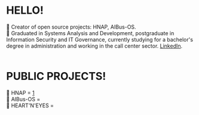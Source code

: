# HELLO! 
🧿 Creator of open source projects: HNAP, AIBus-OS. <br>
🧿 Graduated in Systems Analysis and Development, postgraduate in Information Security and IT Governance, currently studying for a bachelor's degree in administration and working in the call center sector. [LinkedIn](https://www.linkedin.com/in/samuelcavalcanticosta/).<br>
<br>

# PUBLIC PROJECTS!
🧿 HNAP = [1](https://github.com/SamuelCavalcantiCosta/Not-Here---Anti-Pentest-1.0) <br>
🧿 AIBus-OS = <br>
🧿 HEART'N'EYES = <br>
